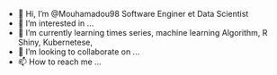 - 👋 Hi, I’m @Mouhamadou98 Software Enginer et Data Scientist 
- 👀 I’m interested in ...
- 🌱 I’m currently learning times series, machine learning Algorithm, R Shiny, Kubernetese,  
- 💞️ I’m looking to collaborate on ...
- 📫 How to reach me ...

<!---
Mouhamadou98/Mouhamadou98 is a ✨ special ✨ repository because its `README.md` (this file) appears on your GitHub profile.
You can click the Preview link to take a look at your changes.
--->
